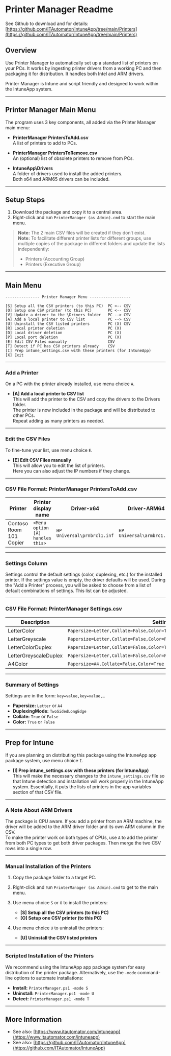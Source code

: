
# Printer Manager Readme

See Github to download and for details: [https://github.com/ITAutomator/IntuneApp/tree/main/Printers](https://github.com/ITAutomator/IntuneApp/tree/main/Printers)

## Overview

Use Printer Manager to automatically set up a standard list of printers on your PCs. It works by ingesting printer drivers from a working PC and then packaging it for distribution. It handles both Intel and ARM drivers.

Printer Manager is Intune and script friendly and designed to work within the IntuneApp system.

---

## Printer Manager Main Menu

The program uses 3 key components, all added via the Printer Manager main menu:

- **PrinterManager PrintersToAdd.csv**  
  A list of printers to add to PCs.

- **PrinterManager PrintersToRemove.csv**  
  An (optional) list of obsolete printers to remove from PCs.

- **IntuneApp\Drivers**  
  A folder of drivers used to install the added printers.  
  Both x64 and ARM65 drivers can be included.

---

## Setup Steps

1. Download the package and copy it to a central area.
2. Right-click and run `PrinterManager (as Admin).cmd` to start the main menu.

> **Note:** The 2 main CSV files will be created if they don’t exist.  
> **Note:** To facilitate different printer lists for different groups, use multiple copies of the package in different folders and update the lists independently:
> - Printers (Accounting Group)
> - Printers (Executive Group)

---

## Main Menu

```
--------------- Printer Manager Menu ------------------

[S] Setup all the CSV printers (to this PC)  PC <-- CSV
[O] Setup one CSV printer (to this PC)       PC <-- CSV
[V] Update a driver to the \Drivers folder   PC --> CSV
[A] Add a local printer to CSV list          PC --> CSV
[U] Uninstall the CSV listed printers        PC (X) CSV
[R] Local printer deletion                   PC (X)
[D] Local driver deletion                    PC (X)
[P] Local port deletion                      PC (X)
[E] Edit CSV Files manually                  CSV
[T] Detect if PC has CSV printers already    CSV
[I] Prep intune_settings.csv with these printers (for IntuneApp)
[X] Exit
```

---

### Add a Printer

On a PC with the printer already installed, use menu choice `A`.

- **[A] Add a local printer to CSV list**  
  This will add the printer to the CSV and copy the drivers to the Drivers folder.  
  The printer is now included in the package and will be distributed to other PCs.  
  Repeat adding as many printers as needed.

---

### Edit the CSV Files

To fine-tune your list, use menu choice `E`.

- **[E] Edit CSV Files manually**  
  This will allow you to edit the list of printers.  
  Here you can also adjust the IP numbers if they change.

---

### CSV File Format: PrinterManager PrintersToAdd.csv

| Printer           | Printer display name | Driver-x64             | Driver-ARM64            | Port          | Model                  | URL                   | Settings              | Location   |
|--------------------|----------------------|-------------------------|--------------------------|---------------|------------------------|-----------------------|-----------------------|------------|
| Contoso Room 101 Copier | `<Menu option [A] handles this>` | `HP Universal\prnbrcl1.inf` | `HP Universal\armbrc1.inf` | `192.168.53.60` | `<optional helpful model info>` | `<optional helpful url>` | `<Menu option [A] handles this>` | Room 101 |

---

### Settings Column

Settings control the default settings (color, duplexing, etc.) for the installed printer. If the settings value is empty, the driver defaults will be used. During the "Add a Printer" process, you will be asked to choose from a list of default combinations of settings. This list can be adjusted.

---

### CSV File Format: PrinterManager Settings.csv

| Description           | Settings                                    | Default |
|------------------------|---------------------------------------------|---------|
| LetterColor           | `Papersize=Letter,Collate=False,Color=True` |         |
| LetterGreyscale       | `Papersize=Letter,Collate=False,Color=False`|         |
| LetterColorDuplex     | `Papersize=Letter,Collate=False,Color=True,DuplexingMode=TwoSidedLongEdge` |         |
| LetterGreyscaleDuplex | `Papersize=Letter,Collate=False,Color=False,DuplexingMode=TwoSidedLongEdge` |         |
| A4Color               | `Papersize=A4,Collate=False,Color=True`     |         |

---

### Summary of Settings

Settings are in the form: `key=value,key=value,…`

- **Papersize:** `Letter` or `A4`
- **DuplexingMode:** `TwoSidedLongEdge`
- **Collate:** `True` or `False`
- **Color:** `True` or `False`

---

## Prep for Intune

If you are planning on distributing this package using the IntuneApp app package system, use menu choice `I`.

- **[I] Prep intune_settings.csv with these printers (for IntuneApp)**  
  This will make the necessary changes to the `intune_settings.csv` file so that Intune detection and installation will work properly in the IntuneApp system. Essentially, it puts the lists of printers in the app variables section of that CSV file.

---

### A Note About ARM Drivers

The package is CPU aware. If you add a printer from an ARM machine, the driver will be added to the ARM driver folder and its own ARM column in the CSV.  
To make the printer work on both types of CPUs, use `A` to add the printer from both PC types to get both driver packages. Then merge the two CSV rows into a single row.

---

### Manual Installation of the Printers

1. Copy the package folder to a target PC.
2. Right-click and run `PrinterManager (as Admin).cmd` to get to the main menu.  
3. Use menu choice `S` or `O` to install the printers:
   - **[S] Setup all the CSV printers (to this PC)**
   - **[O] Setup one CSV printer (to this PC)**

4. Use menu choice `U` to uninstall the printers:
   - **[U] Uninstall the CSV listed printers**

---

### Scripted Installation of the Printers

We recommend using the IntuneApp app package system for easy distribution of the printer package. Alternatively, use the `-mode` command-line options to automate installations:

- **Install:** `PrinterManager.ps1 -mode S`
- **Uninstall:** `PrinterManager.ps1 -mode U`
- **Detect:** `PrinterManager.ps1 -mode T`

---

## More Information

- See also: [https://www.itautomator.com/intuneapp](https://www.itautomator.com/intuneapp)  
- See also: [https://github.com/ITAutomator/IntuneApp](https://github.com/ITAutomator/IntuneApp)
